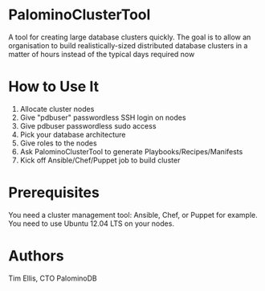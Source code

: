 PalominoClusterTool
===================

A tool for creating large database clusters quickly. The goal is to allow an
organisation to build realistically-sized distributed database clusters in a
matter of hours instead of the typical days required now


How to Use It
=============

1. Allocate cluster nodes
2. Give "pdbuser" passwordless SSH login on nodes
3. Give pdbuser passwordless sudo access
4. Pick your database architecture
5. Give roles to the nodes
6. Ask PalominoClusterTool to generate Playbooks/Recipes/Manifests
7. Kick off Ansible/Chef/Puppet job to build cluster


Prerequisites
=============

You need a cluster management tool: Ansible, Chef, or Puppet for example. You
need to use Ubuntu 12.04 LTS on your nodes.


Authors
=======

Tim Ellis, CTO PalominoDB

